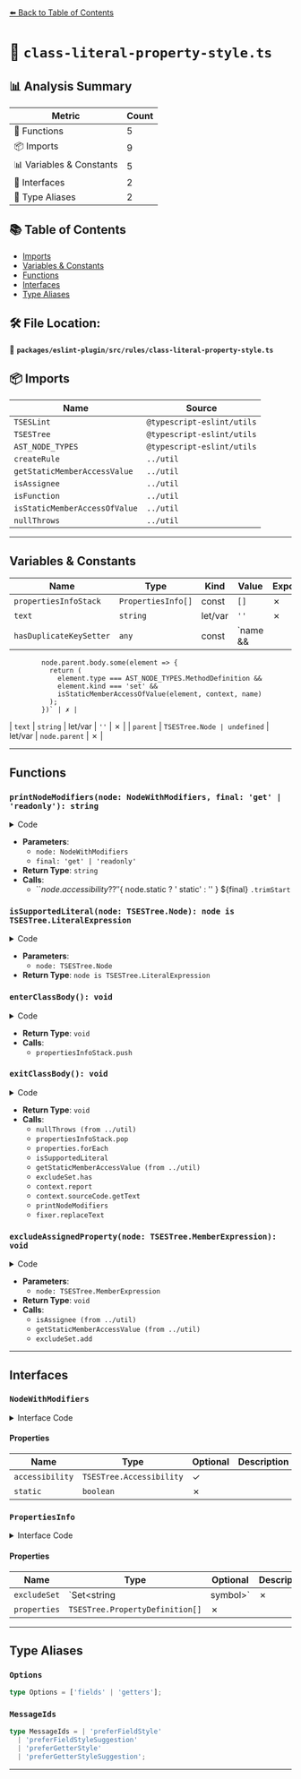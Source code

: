 [⬅️ Back to Table of Contents](../../../../index.md)

# 📄 `class-literal-property-style.ts`

## 📊 Analysis Summary

| Metric | Count |
|--------|-------|
| 🔧 Functions | 5 |
| 📦 Imports | 9 |
| 📊 Variables & Constants | 5 |
| 📐 Interfaces | 2 |
| 📑 Type Aliases | 2 |

## 📚 Table of Contents

- [Imports](#imports)
- [Variables & Constants](#variables-constants)
- [Functions](#functions)
- [Interfaces](#interfaces)
- [Type Aliases](#type-aliases)

## 🛠️ File Location:
📂 **`packages/eslint-plugin/src/rules/class-literal-property-style.ts`**

## 📦 Imports

| Name | Source |
|------|--------|
| `TSESLint` | `@typescript-eslint/utils` |
| `TSESTree` | `@typescript-eslint/utils` |
| `AST_NODE_TYPES` | `@typescript-eslint/utils` |
| `createRule` | `../util` |
| `getStaticMemberAccessValue` | `../util` |
| `isAssignee` | `../util` |
| `isFunction` | `../util` |
| `isStaticMemberAccessOfValue` | `../util` |
| `nullThrows` | `../util` |


---

## Variables & Constants

| Name | Type | Kind | Value | Exported |
|------|------|------|-------|----------|
| `propertiesInfoStack` | `PropertiesInfo[]` | const | `[]` | ✗ |
| `text` | `string` | let/var | `''` | ✗ |
| `hasDuplicateKeySetter` | `any` | const | `name &&
            node.parent.body.some(element => {
              return (
                element.type === AST_NODE_TYPES.MethodDefinition &&
                element.kind === 'set' &&
                isStaticMemberAccessOfValue(element, context, name)
              );
            })` | ✗ |
| `text` | `string` | let/var | `''` | ✗ |
| `parent` | `TSESTree.Node | undefined` | let/var | `node.parent` | ✗ |


---

## Functions

### `printNodeModifiers(node: NodeWithModifiers, final: 'get' | 'readonly'): string`

<details><summary>Code</summary>

```ts
(
  node: NodeWithModifiers,
  final: 'get' | 'readonly',
): string =>
  `${node.accessibility ?? ''}${
    node.static ? ' static' : ''
  } ${final} `.trimStart()
```
</details>

- **Parameters**:
  - `node: NodeWithModifiers`
  - `final: 'get' | 'readonly'`
- **Return Type**: `string`
- **Calls**:
  - ``${node.accessibility ?? ''}${
    node.static ? ' static' : ''
  } ${final} `.trimStart`
### `isSupportedLiteral(node: TSESTree.Node): node is TSESTree.LiteralExpression`

<details><summary>Code</summary>

```ts
(
  node: TSESTree.Node,
): node is TSESTree.LiteralExpression => {
  switch (node.type) {
    case AST_NODE_TYPES.Literal:
      return true;

    case AST_NODE_TYPES.TaggedTemplateExpression:
      return node.quasi.quasis.length === 1;

    case AST_NODE_TYPES.TemplateLiteral:
      return node.quasis.length === 1;

    default:
      return false;
  }
}
```
</details>

- **Parameters**:
  - `node: TSESTree.Node`
- **Return Type**: `node is TSESTree.LiteralExpression`
### `enterClassBody(): void`

<details><summary>Code</summary>

```ts
function enterClassBody(): void {
      propertiesInfoStack.push({
        excludeSet: new Set(),
        properties: [],
      });
    }
```
</details>

- **Return Type**: `void`
- **Calls**:
  - `propertiesInfoStack.push`
### `exitClassBody(): void`

<details><summary>Code</summary>

```ts
function exitClassBody(): void {
      const { excludeSet, properties } = nullThrows(
        propertiesInfoStack.pop(),
        'Stack should exist on class exit',
      );

      properties.forEach(node => {
        const { value } = node;
        if (!value || !isSupportedLiteral(value)) {
          return;
        }

        const name = getStaticMemberAccessValue(node, context);
        if (name && excludeSet.has(name)) {
          return;
        }

        context.report({
          node: node.key,
          messageId: 'preferGetterStyle',
          suggest: [
            {
              messageId: 'preferGetterStyleSuggestion',
              fix(fixer): TSESLint.RuleFix {
                const name = context.sourceCode.getText(node.key);

                let text = '';
                text += printNodeModifiers(node, 'get');
                text += node.computed ? `[${name}]` : name;
                text += `() { return ${context.sourceCode.getText(value)}; }`;

                return fixer.replaceText(node, text);
              },
            },
          ],
        });
      });
    }
```
</details>

- **Return Type**: `void`
- **Calls**:
  - `nullThrows (from ../util)`
  - `propertiesInfoStack.pop`
  - `properties.forEach`
  - `isSupportedLiteral`
  - `getStaticMemberAccessValue (from ../util)`
  - `excludeSet.has`
  - `context.report`
  - `context.sourceCode.getText`
  - `printNodeModifiers`
  - `fixer.replaceText`
### `excludeAssignedProperty(node: TSESTree.MemberExpression): void`

<details><summary>Code</summary>

```ts
function excludeAssignedProperty(node: TSESTree.MemberExpression): void {
      if (isAssignee(node)) {
        const { excludeSet } =
          propertiesInfoStack[propertiesInfoStack.length - 1];

        const name = getStaticMemberAccessValue(node, context);

        if (name) {
          excludeSet.add(name);
        }
      }
    }
```
</details>

- **Parameters**:
  - `node: TSESTree.MemberExpression`
- **Return Type**: `void`
- **Calls**:
  - `isAssignee (from ../util)`
  - `getStaticMemberAccessValue (from ../util)`
  - `excludeSet.add`

---

## Interfaces

### `NodeWithModifiers`

<details><summary>Interface Code</summary>

```ts
interface NodeWithModifiers {
  accessibility?: TSESTree.Accessibility;
  static: boolean;
}
```
</details>

#### Properties

| Name | Type | Optional | Description |
|------|------|----------|-------------|
| `accessibility` | `TSESTree.Accessibility` | ✓ |  |
| `static` | `boolean` | ✗ |  |

### `PropertiesInfo`

<details><summary>Interface Code</summary>

```ts
interface PropertiesInfo {
  excludeSet: Set<string | symbol>;
  properties: TSESTree.PropertyDefinition[];
}
```
</details>

#### Properties

| Name | Type | Optional | Description |
|------|------|----------|-------------|
| `excludeSet` | `Set<string | symbol>` | ✗ |  |
| `properties` | `TSESTree.PropertyDefinition[]` | ✗ |  |


---

## Type Aliases

### `Options`

```ts
type Options = ['fields' | 'getters'];
```

### `MessageIds`

```ts
type MessageIds = | 'preferFieldStyle'
  | 'preferFieldStyleSuggestion'
  | 'preferGetterStyle'
  | 'preferGetterStyleSuggestion';
```


---